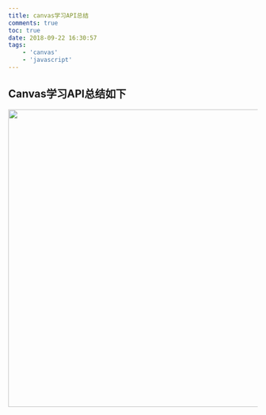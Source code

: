 ```yaml
---
title: canvas学习API总结
comments: true
toc: true
date: 2018-09-22 16:30:57
tags:
    - 'canvas'
    - 'javascript'
---
```


## Canvas学习API总结如下

<!-- more -->

<img width="600" src="2018-09-22-canvasAPI/doc.png"/>